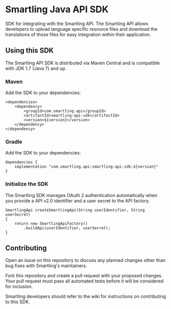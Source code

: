 # Smartling Java API SDK

SDK for integrating with the Smartling API. The Smartling API allows developers to upload
language specific resource files and download the translations of those files for easy
integration within their application.

## Using this SDK

The Smartling API SDK is distributed via Maven Central and is compatible with JDK 1.7
(Java 7) and up.

### Maven

Add the SDK to your dependencies:

    <dependencies>
        <dependency>
            <groupId>com.smartling.api</groupId>
            <artifactId>smartling-api-sdk</artifactId>
            <version>${version}</version>
        </dependency>
    </dependency>

### Gradle

Add the SDK to your dependencies:

    dependencies {
        implementation "com.smartling.api:smartling-api-sdk:${version}"
    }

### Initialize the SDK

The Smartling SDK manages OAuth 2 authentication automatically when you provide 
a API v2.0 identifier and a user secret to the API factory.

    SmartlingApi createSmartlingApi(String userIdentifier, String userSecret)
    {
        return new SmartlingApiFactory()
            .buildApi(userIdentifier, userSecret);
    }

## Contributing

Open an issue on this repository to discuss any planned changes other than bug fixes
with Smartling's maintainers.

Fork this repository and create a pull request with your proposed changes. Your pull
request must pass all automated tests before it will be considered for inclusion.

Smartling developers should refer to the wiki for instructions on contributing to this
SDK.
